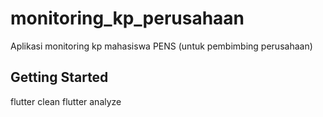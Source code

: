 # monitoring_kp_perusahaan

Aplikasi monitoring kp mahasiswa PENS (untuk pembimbing perusahaan)

## Getting Started

flutter clean
flutter analyze
